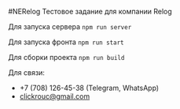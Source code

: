 #NERelog
Тестовое задание для компании Relog

Для запуска сервера `npm run server`

Для запуска фронта `npm run start`

Для сборки проекта `npm run build`

Для связи:
* +7 (708) 126-45-38 (Telegram, WhatsApp)
* clickrouc@gmail.com
